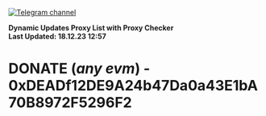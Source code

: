 [![Telegram channel](https://img.shields.io/endpoint?url=https://runkit.io/damiankrawczyk/telegram-badge/branches/master?url=https://t.me/n4z4v0d)](https://t.me/n4z4v0d) 

**Dynamic Updates Proxy List with Proxy Checker**  
**Last Updated: 18.12.23 12:57**

# DONATE (_any evm_) - 0xDEADf12DE9A24b47Da0a43E1bA70B8972F5296F2
